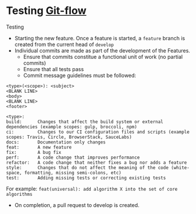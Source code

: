 # Testing [Git-flow](https://nvie.com/posts/a-successful-git-branching-model/)
Testing

- Starting the new feature. Once a feature is started, a `feature` branch is created from the current head of `develop`
- Individual commits are made as part of the development of the Features.
    - Ensure that commits constitue a functional unit of work (no partial commits)
    - Ensure that all tests pass
    - Commit message guidelines must be followed:
 ```
<type>(<scope>): <subject>
<BLANK LINE>
<body>
<BLANK LINE>
<footer>
``` 
```
<type>:
build:      Changes that affect the build system or external dependencies (example scopes: gulp, broccoli, npm)
ci:         Changes to our CI configuration files and scripts (example scopes: Travis, Circle, BrowserStack, SauceLabs)
docs:       Documentation only changes
feat:       A new feature
fix:        A bug fix
perf:       A code change that improves performance
refactor:   A code change that neither fixes a bug nor adds a feature
style:      Changes that do not affect the meaning of the code (white-space, formatting, missing semi-colons, etc)
test:       Adding missing tests or correcting existing tests

```
For example: `feat(universal): add algorithm X into the set of core algorithms`

- On completion, a pull request to develop is created.